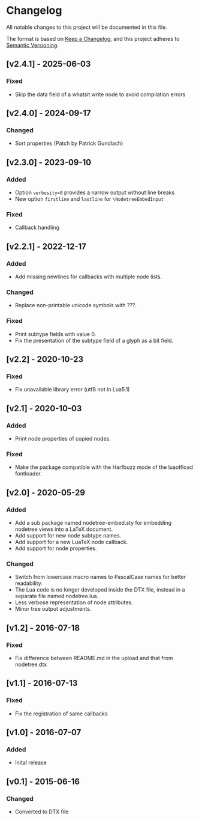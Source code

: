 # Changelog

All notable changes to this project will be documented in this file.

The format is based on [Keep a Changelog](https://keepachangelog.com/en/1.0.0/),
and this project adheres to [Semantic Versioning](https://semver.org/spec/v2.0.0.html).

## [v2.4.1] - 2025-06-03

### Fixed

- Skip the data field of a whatsit write node to avoid compilation errors

## [v2.4.0] - 2024-09-17

### Changed

- Sort properties (Patch by Patrick Gundlach)

## [v2.3.0] - 2023-09-10

### Added

- Option `verbosity=0` provides a narrow output without line breaks
- New option `firstline` and `lastline` for `\NodetreeEmbedInput`

### Fixed

- Callback handling

## [v2.2.1] - 2022-12-17

### Added

- Add missing newlines for callbacks with multiple node lists.

### Changed

- Replace non-printable unicode symbols with ???.

### Fixed

- Print subtype fields with value 0.
- Fix the presentation of the subtype field of a glyph as a bit field.

## [v2.2] - 2020-10-23

### Fixed

- Fix unavailable library error (utf8 not in Lua5.1)

## [v2.1] - 2020-10-03

### Added

- Print node properties of copied nodes.

### Fixed

- Make the package compatible with the Harfbuzz mode of the luaotfload
  fontloader.

## [v2.0] - 2020-05-29

### Added

- Add a sub package named nodetree-embed.sty for embedding nodetree
  views into a LaTeX document.
- Add support for new node subtype names.
- Add support for a new LuaTeX node callback.
- Add support for node properties.

### Changed

- Switch from lowercase macro names to PascalCase names for better
  readability.
- The Lua code is no longer developed inside the DTX file, instead in
  a separate file named nodetree.lua.
- Less verbose representation of node attributes.
- Minor tree output adjustments.

## [v1.2] - 2016-07-18

### Fixed

- Fix difference between README.md in the upload and that from
  nodetree.dtx

## [v1.1] - 2016-07-13

### Fixed

- Fix the registration of same callbacks

## [v1.0] - 2016-07-07

### Added

- Inital release

## [v0.1] - 2015-06-16

### Changed

- Converted to DTX file
